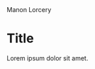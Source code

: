 <!DOCTYPE html>
<html lang="en">
  <head>
    <meta charset= "UTF-8">
    <meta name="viewport" content="width=devide-width, initial-scale=1.0">
    <meta http-equiv="X-UA-Compatible" content="ie=edge">
    <link rel="stylesheet" href="style.css">
    <tilte>Manon Lorcery</tilte>
  </head>
  <body>
    <h1>Title</h1>
    <p>Lorem ipsum dolor sit amet.</p>
  </body>
  </html>
